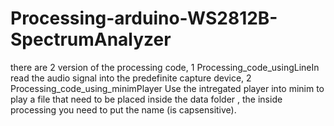 # Processing-arduino-WS2812B-SpectrumAnalyzer
there are 2 version of the processing code, 
1 Processing_code_usingLineIn read the audio signal into the predefinite capture device,
2 Processing_code_using_minimPlayer Use the intregated player into minim to play a file that need to be placed inside the data folder , the inside processing you need to put the name (is capsensitive).
